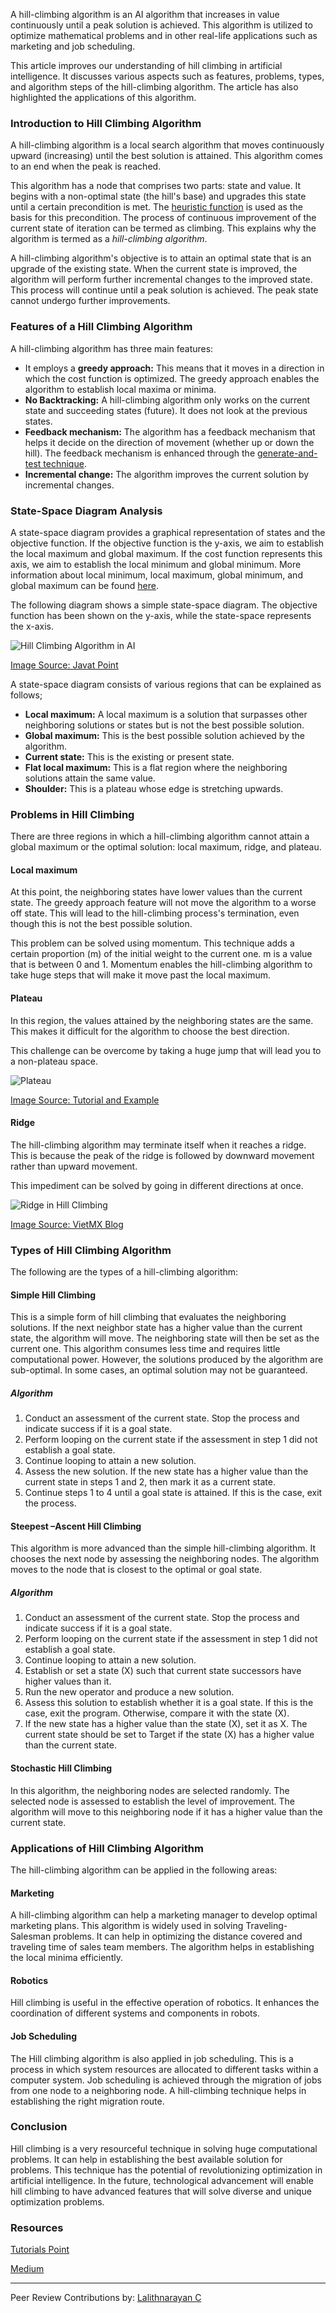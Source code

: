 A hill-climbing algorithm is an AI algorithm that increases in value continuously until a peak solution is achieved. This algorithm is utilized to optimize mathematical problems and in other real-life applications such as marketing and job scheduling.

This article improves our understanding of hill climbing in artificial intelligence. It discusses various aspects such as features, problems, types, and algorithm steps of the hill-climbing algorithm. The article has also highlighted the applications of this algorithm.


### Introduction to Hill Climbing Algorithm
A hill-climbing algorithm is a local search algorithm that moves continuously upward (increasing) until the best solution is attained. This algorithm comes to an end when the peak is reached. 

This algorithm has a node that comprises two parts: state and value. It begins with a non-optimal state (the hill's base) and upgrades this state until a certain precondition is met. The [heuristic function](https://en.wikipedia.org/wiki/Heuristic_(computer_science)#:~:text=A%20heuristic%20function%2C%20also%20called%20simply%20a%20heuristic%2C,For%20example%2C%20it%20may%20approximate%20the%20exact%20solution.) is used as the basis for this precondition. The process of continuous improvement of the current state of iteration can be termed as climbing. This explains why the algorithm is termed as a *hill-climbing algorithm*. 

A hill-climbing algorithm's objective is to attain an optimal state that is an upgrade of the existing state. When the current state is improved, the algorithm will perform further incremental changes to the improved state. This process will continue until a peak solution is achieved. The peak state cannot undergo further improvements. 

### Features of a Hill Climbing Algorithm
A hill-climbing algorithm has three main features:

* It employs a **greedy approach:** This means that it moves in a direction in which the cost function is optimized. The greedy approach enables the algorithm to establish local maxima or minima. 
* **No Backtracking:** A hill-climbing algorithm only works on the current state and succeeding states (future). It does not look at the previous states. 
* **Feedback mechanism:** The algorithm has a feedback mechanism that helps it decide on the direction of movement (whether up or down the hill). The feedback mechanism is enhanced through the [generate-and-test technique](http://intelligence.worldofcomputing.net/ai-search/generate-and-test-search.html#:~:text=%20Algorithm%3A%20Generate-And-Test%20%201%201.Generate%20a%20possible,quit%20else%20go%20to%20step%201.%20More%20). 
* **Incremental change:** The algorithm improves the current solution by incremental changes. 
 
### State-Space Diagram Analysis
A state-space diagram provides a graphical representation of states and the objective function. If the objective function is the y-axis, we aim to establish the local maximum and global maximum. If the cost function represents this axis, we aim to establish the local minimum and global minimum. More information about local minimum, local maximum, global minimum, and global maximum can be found [here](https://en.wikipedia.org/wiki/Maxima_and_minima). 

The following diagram shows a simple state-space diagram. The objective function has been shown on the y-axis, while the state-space represents the x-axis.

![Hill Climbing Algorithm in AI](/engineering-education/understanding-hill-climbing-in-ai/hill-climbing-algorithm-in-ai.png)

[Image Source: Javat Point](https://static.javatpoint.com/tutorial/ai/images/hill-climbing-algorithm-in-ai.png)

A state-space diagram consists of various regions that can be explained as follows;
* **Local maximum:** A local maximum is a solution that surpasses other neighboring solutions or states but is not the best possible solution. 
* **Global maximum:** This is the best possible solution achieved by the algorithm. 
* **Current state:** This is the existing or present state.
* **Flat local maximum:** This is a flat region where the neighboring solutions attain the same value. 
* **Shoulder:** This is a plateau whose edge is stretching upwards. 

### Problems in Hill Climbing 
There are three regions in which a hill-climbing algorithm cannot attain a global maximum or the optimal solution: local maximum, ridge, and plateau. 

#### Local maximum
At this point, the neighboring states have lower values than the current state. The greedy approach feature will not move the algorithm to a worse off state. This will lead to the hill-climbing process's termination, even though this is not the best possible solution.

This problem can be solved using momentum. This technique adds a certain proportion (m) of the initial weight to the current one. m is a value that is between 0 and 1. Momentum enables the hill-climbing algorithm to take huge steps that will make it move past the local maximum. 
#### Plateau
In this region, the values attained by the neighboring states are the same. This makes it difficult for the algorithm to choose the best direction.

This challenge can be overcome by taking a huge jump that will lead you to a non-plateau space. 

![Plateau](/engineering-education/understanding-hill-climbing-in-ai/plateau.png)

[Image Source: Tutorial and Example](https://www.tutorialandexample.com/wp-content/uploads/2019/07/Plateau.png)

#### Ridge
The hill-climbing algorithm may terminate itself when it reaches a ridge. This is because the peak of the ridge is followed by downward movement rather than upward movement. 

This impediment can be solved by going in different directions at once. 

![Ridge in Hill Climbing](/engineering-education/understanding-hill-climbing-in-ai/ridge-in-hill-climbing.png)

[Image Source: VietMX Blog](https://www.maixuanviet.com/wp-content/uploads/2020/05/hill-climbing-algorithm-in-ai4.png)

### Types of Hill Climbing Algorithm
The following are the types of a hill-climbing algorithm:
#### Simple Hill Climbing
This is a simple form of hill climbing that evaluates the neighboring solutions. If the next neighbor state has a higher value than the current state, the algorithm will move. The neighboring state will then be set as the current one. This algorithm consumes less time and requires little computational power. However, the solutions produced by the algorithm are sub-optimal. In some cases, an optimal solution may not be guaranteed.  

##### Algorithm
1.	Conduct an assessment of the current state. Stop the process and indicate success if it is a goal state. 
2.	Perform looping on the current state if the assessment in step 1 did not establish a goal state. 
3.	Continue looping to attain a new solution. 
4.	Assess the new solution. If the new state has a higher value than the current state in steps 1 and 2, then mark it as a current state. 
5.	Continue steps 1 to 4 until a goal state is attained. If this is the case, exit the process. 

#### Steepest –Ascent Hill Climbing
This algorithm is more advanced than the simple hill-climbing algorithm. It chooses the next node by assessing the neighboring nodes. The algorithm moves to the node that is closest to the optimal or goal state.

##### Algorithm
1.	Conduct an assessment of the current state. Stop the process and indicate success if it is a goal state. 
2.	Perform looping on the current state if the assessment in step 1 did not establish a goal state. 
3.	Continue looping to attain a new solution. 
4.	Establish or set a state (X) such that current state successors have higher values than it. 
5.	Run the new operator and produce a new solution. 
6.	Assess this solution to establish whether it is a goal state. If this is the case, exit the program. Otherwise, compare it with the state (X).
7.	If the new state has a higher value than the state (X), set it as X. The current state should be set to Target if the state (X) has a higher value than the current state.

#### Stochastic Hill Climbing
In this algorithm, the neighboring nodes are selected randomly. The selected node is assessed to establish the level of improvement. The algorithm will move to this neighboring node if it has a higher value than the current state. 

### Applications of Hill Climbing Algorithm
The hill-climbing algorithm can be applied in the following areas:

#### Marketing
A hill-climbing algorithm can help a marketing manager to develop optimal marketing plans. This algorithm is widely used in solving Traveling-Salesman problems. It can help in optimizing the distance covered and traveling time of sales team members. The algorithm helps in establishing the local minima efficiently. 

#### Robotics
Hill climbing is useful in the effective operation of robotics. It enhances the coordination of different systems and components in robots. 

#### Job Scheduling
The Hill climbing algorithm is also applied in job scheduling. This is a process in which system resources are allocated to different tasks within a computer system. Job scheduling is achieved through the migration of jobs from one node to a neighboring node. A hill-climbing technique helps in establishing the right migration route. 

### Conclusion
Hill climbing is a very resourceful technique in solving huge computational problems. It can help in establishing the best available solution for problems. This technique has the potential of revolutionizing optimization in artificial intelligence. In the future, technological advancement will enable hill climbing to have advanced features that will solve diverse and unique optimization problems.  

### Resources

[Tutorials Point](https://www.tutorialspoint.com/design_and_analysis_of_algorithms/design_and_analysis_of_algorithms_hill_climbing.htm)

[Medium](https://medium.com/@rinu.gour123/what-is-heuristic-search-techniques-hill-climbing-in-ai-9b01ab0575da)


---
Peer Review Contributions by: [Lalithnarayan C](/engineering-education/authors/lalithnarayan-c/)

